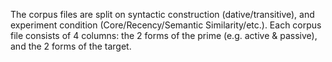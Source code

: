 The corpus files are split on syntactic construction (dative/transitive), and experiment condition (Core/Recency/Semantic Similarity/etc.). Each corpus file consists of 4 columns: the 2 forms of the prime (e.g. active & passive), and the 2 forms of the target. 

